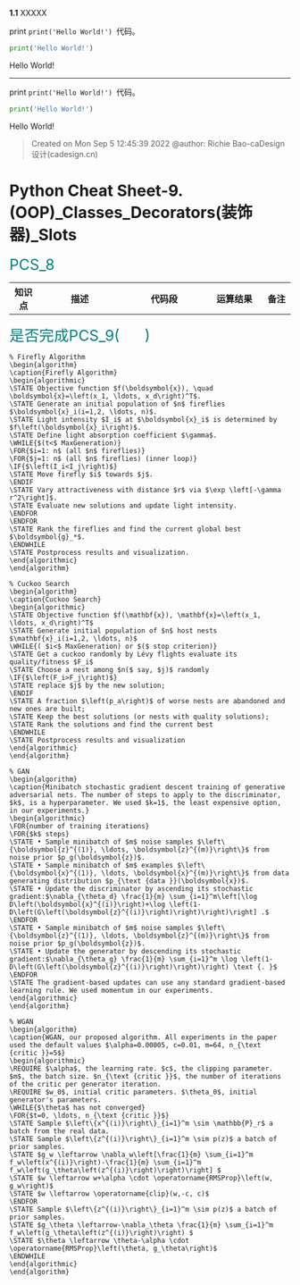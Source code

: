 <tr>
<td> 

__1.1__ XXXXX

</td>
<td>

print
`print('Hello World!') `代码。

</td>
<td>

```python
print('Hello World!') 
```

</td>
<td>

Hello World! 

</td>
<td>
</td>
</tr>


---


<tr>
<td> 

</td>
<td>

print
`print('Hello World!') `代码。

</td>
<td>

```python
print('Hello World!') 
```

</td>
<td>

Hello World! 

</td>
<td>
</td>
</tr>
















> Created on Mon Sep  5 12:45:39 2022 @author: Richie Bao-caDesign设计(cadesign.cn)

<style>
  code {
    white-space : pre-wrap !important;
    word-break: break-word;
  }
</style>

# Python Cheat Sheet-9. (OOP)_Classes_Decorators(装饰器)_Slots

<span style = "color:Teal;background-color:;font-size:20.0pt">PCS_8</span>

<table style="width:100%">
<tr>
<th style="width:10%"> 知识点 </th>
<th style="width:30%"> 描述 </th>
<th style="width:30%"> 代码段 </th> 
<th style="width:20%"> 运算结果 </th>
<th style="width:10%"> 备注</th> 
</tr>




</table>

<span style = "color:Teal;background-color:;font-size:20.0pt">是否完成PCS_9(&nbsp;&nbsp;&nbsp;&nbsp;&nbsp;&nbsp;)</span>


```algorithm
% Firefly Algorithm
\begin{algorithm}
\caption{Firefly Algorithm}
\begin{algorithmic}
\STATE Objective function $f(\boldsymbol{x}), \quad \boldsymbol{x}=\left(x_1, \ldots, x_d\right)^T$.
\STATE Generate an initial population of $n$ fireflies $\boldsymbol{x}_i(i=1,2, \ldots, n)$.
\STATE Light intensity $I_i$ at $\boldsymbol{x}_i$ is determined by $f\left(\boldsymbol{x}_i\right)$.
\STATE Define light absorption coefficient $\gamma$.
\WHILE{$(t<$ MaxGeneration)}
\FOR{$i=1: n$ (all $n$ fireflies)}
\FOR{$j=1: n$ (all $n$ fireflies) (inner loop)}
\IF{$\left(I_i<I_j\right)$}
\STATE Move firefly $i$ towards $j$.
\ENDIF
\STATE Vary attractiveness with distance $r$ via $\exp \left[-\gamma r^2\right]$.
\STATE Evaluate new solutions and update light intensity.
\ENDFOR
\ENDFOR
\STATE Rank the fireflies and find the current global best $\boldsymbol{g}_*$.
\ENDWHILE
\STATE Postprocess results and visualization.
\end{algorithmic}
\end{algorithm}
```

```algorithm
% Cuckoo Search
\begin{algorithm}
\caption{Cuckoo Search}
\begin{algorithmic}
\STATE Objective function $f(\mathbf{x}), \mathbf{x}=\left(x_1, \ldots, x_d\right)^T$
\STATE Generate initial population of $n$ host nests $\mathbf{x}_i(i=1,2, \ldots, n)$
\WHILE{( $i<$ MaxGeneration) or $($ stop criterion)}
\STATE Get a cuckoo randomly by Lévy flights evaluate its quality/fitness $F_i$
\STATE Choose a nest among $n($ say, $j)$ randomly 
\IF{$\left(F_i>F_j\right)$}
\STATE replace $j$ by the new solution;
\ENDIF
\STATE A fraction $\left(p_a\right)$ of worse nests are abandoned and new ones are built;
\STATE Keep the best solutions (or nests with quality solutions);
\STATE Rank the solutions and find the current best
\ENDWHILE
\STATE Postprocess results and visualization
\end{algorithmic}
\end{algorithm}
```


```algorithm
% GAN
\begin{algorithm}
\caption{Minibatch stochastic gradient descent training of generative adversarial nets. The number of steps to apply to the discriminator, $k$, is a hyperparameter. We used $k=1$, the least expensive option, in our experiments.}
\begin{algorithmic}
\FOR{number of training iterations}
\FOR{$k$ steps}
\STATE • Sample minibatch of $m$ noise samples $\left\{\boldsymbol{z}^{(1)}, \ldots, \boldsymbol{z}^{(m)}\right\}$ from noise prior $p_g(\boldsymbol{z})$.
\STATE • Sample minibatch of $m$ examples $\left\{\boldsymbol{x}^{(1)}, \ldots, \boldsymbol{x}^{(m)}\right\}$ from data generating distribution $p_{\text {data }}(\boldsymbol{x})$.
\STATE • Update the discriminator by ascending its stochastic gradient:$\nabla_{\theta_d} \frac{1}{m} \sum_{i=1}^m\left[\log D\left(\boldsymbol{x}^{(i)}\right)+\log \left(1-D\left(G\left(\boldsymbol{z}^{(i)}\right)\right)\right)\right] .$
\ENDFOR
\STATE • Sample minibatch of $m$ noise samples $\left\{\boldsymbol{z}^{(1)}, \ldots, \boldsymbol{z}^{(m)}\right\}$ from noise prior $p_g(\boldsymbol{z})$.
\STATE • Update the generator by descending its stochastic gradient:$\nabla_{\theta_g} \frac{1}{m} \sum_{i=1}^m \log \left(1-D\left(G\left(\boldsymbol{z}^{(i)}\right)\right)\right) \text {. }$
\ENDFOR
\STATE The gradient-based updates can use any standard gradient-based learning rule. We used momentum in our experiments.
\end{algorithmic}
\end{algorithm}
```

```algorithm
% WGAN
\begin{algorithm}
\caption{WGAN, our proposed algorithm. All experiments in the paper used the default values $\alpha=0.00005, c=0.01, m=64, n_{\text {critic }}=5$}
\begin{algorithmic}
\REQUIRE $\alpha$, the learning rate. $c$, the clipping parameter. $m$, the batch size. $n_{\text {critic }}$, the number of iterations of the critic per generator iteration.
\REQUIRE $w_0$, initial critic parameters. $\theta_0$, initial generator's parameters.
\WHILE{$\theta$ has not converged}
\FOR{$t=0, \ldots, n_{\text {critic }}$}
\STATE Sample $\left\{x^{(i)}\right\}_{i=1}^m \sim \mathbb{P}_r$ a batch from the real data.
\STATE Sample $\left\{z^{(i)}\right\}_{i=1}^m \sim p(z)$ a batch of prior samples.
\STATE $g_w \leftarrow \nabla_w\left[\frac{1}{m} \sum_{i=1}^m f_w\left(x^{(i)}\right)-\frac{1}{m} \sum_{i=1}^m f_w\left(g_\theta\left(z^{(i)}\right)\right)\right] $
\STATE $w \leftarrow w+\alpha \cdot \operatorname{RMSProp}\left(w, g_w\right)$
\STATE $w \leftarrow \operatorname{clip}(w,-c, c)$
\ENDFOR
\STATE Sample $\left\{z^{(i)}\right\}_{i=1}^m \sim p(z)$ a batch of prior samples.
\STATE $g_\theta \leftarrow-\nabla_\theta \frac{1}{m} \sum_{i=1}^m f_w\left(g_\theta\left(z^{(i)}\right)\right) $
\STATE $\theta \leftarrow \theta-\alpha \cdot \operatorname{RMSProp}\left(\theta, g_\theta\right)$
\ENDWHILE
\end{algorithmic}
\end{algorithm}
```
